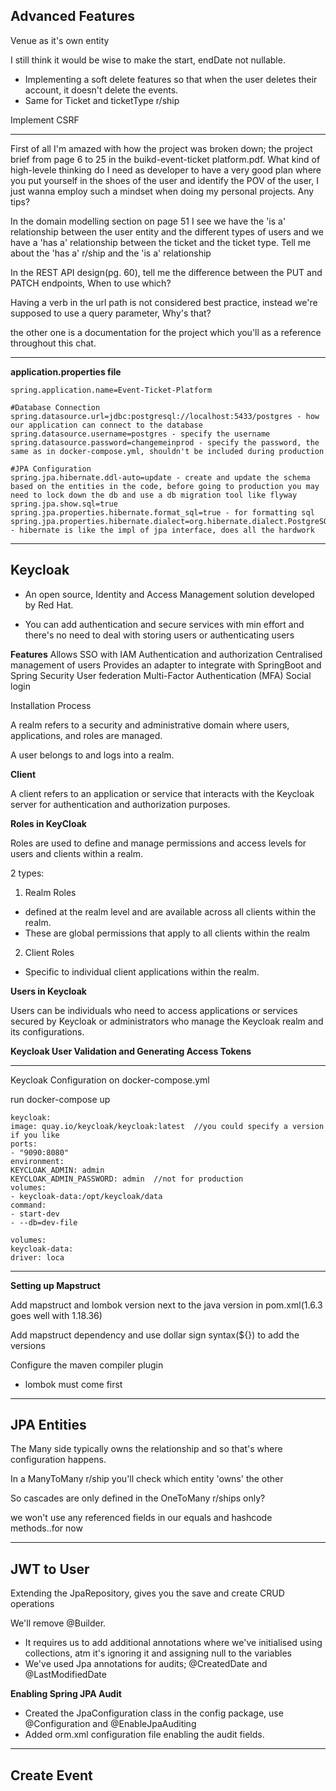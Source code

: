## Advanced Features
Venue as it's own entity

I still think it would be wise to make the start, endDate not nullable.

* Implementing a soft delete features so that when the user deletes their account, it doesn't delete the events.
* Same for Ticket and ticketType r/ship

Implement CSRF
***

First of all I'm amazed with how the project was broken down; the project brief from page 6 to 25 in the buikd-event-ticket platform.pdf. What kind of high-levele thinking do I need as developer to have a very good plan where you put yourself in the shoes of the user and identify the POV of the user, I just wanna employ such a mindset when doing my personal projects. Any tips?

In the domain modelling section on page 51 I see we have the 'is a' relationship between the user entity and the different types of users and we have a 'has a' relationship between the ticket and the ticket type. Tell me about the 'has a' r/ship and the 'is a' relationship

In the REST API design(pg. 60), tell me the difference between the PUT and PATCH endpoints, When to use which?

Having a verb in the url path is not considered best practice, instead we're supposed to use a query parameter, Why's that?

the other one is  a documentation for the project which you'll as a reference throughout this chat. 

***
**application.properties file**
```
spring.application.name=Event-Ticket-Platform

#Database Connection
spring.datasource.url=jdbc:postgresql://localhost:5433/postgres - how our application can connect to the database
spring.datasource.username=postgres - specify the username
spring.datasource.password=changemeinprod - specify the password, the same as in docker-compose.yml, shouldn't be included during production

#JPA Configuration
spring.jpa.hibernate.ddl-auto=update - create and update the schema based on the entities in the code, before going to production you may need to lock down the db and use a db migration tool like flyway
spring.jpa.show.sql=true
spring.jpa.properties.hibernate.format_sql=true - for formatting sql
spring.jpa.properties.hibernate.dialect=org.hibernate.dialect.PostgreSQLDialect  - hibernate is like the impl of jpa interface, does all the hardwork
```

***
## Keycloak
- An open source, Identity and Access Management solution developed by Red Hat.

- You can add authentication and secure services with min effort and there's no need to deal with storing users or authenticating users

**Features**
Allows SSO with IAM
Authentication and authorization
Centralised management of users
Provides an adapter to integrate with SpringBoot and Spring Security
User federation
Multi-Factor Authentication (MFA)
Social login

Installation Process

A realm refers to a security and administrative domain where users, applications, and roles are managed. 

A user belongs to and logs into a realm.

**Client**

A client refers to an application or service that interacts with the Keycloak server for authentication and authorization purposes. 

**Roles in KeyCloak**

Roles are used to define and manage permissions and access levels for users and clients within a realm.

2 types:

1. Realm Roles
- defined at the realm level and are available across all clients within the realm.
- These are global permissions that apply to all clients within the realm

2. Client Roles
- Specific to individual client applications within the realm.

**Users in Keycloak**

Users can be individuals who need to access applications or services secured by Keycloak or administrators who manage the Keycloak realm and its configurations.

**Keycloak User Validation and Generating Access Tokens**

***
Keycloak Configuration on docker-compose.yml

run docker-compose up 
```
keycloak:
image: quay.io/keycloak/keycloak:latest  //you could specify a version if you like
ports:
- "9090:8080"  
environment:
KEYCLOAK_ADMIN: admin
KEYCLOAK_ADMIN_PASSWORD: admin  //not for production
volumes:
- keycloak-data:/opt/keycloak/data
command:
- start-dev
- --db=dev-file

volumes:
keycloak-data:
driver: loca

```

***
**Setting up Mapstruct**

Add mapstruct and lombok version next to the java version in pom.xml(1.6.3 goes well with 1.18.36)

Add mapstruct dependency and use dollar sign syntax(${}) to add the versions

Configure the maven compiler plugin

- lombok must come first


***
## JPA Entities

The Many side typically owns the relationship and so that's where configuration happens. 

In a ManyToMany r/ship you'll check which entity 'owns' the other

So cascades are only defined in the OneToMany r/ships only?

we won't use any referenced fields in our equals and hashcode methods..for now


***
## JWT to User

Extending the JpaRepository, gives you the save and create CRUD operations

We'll remove @Builder. 

* It requires us to add additional annotations where we've initialised using collections, atm it's ignoring it and assigning null to the variables
* We've used Jpa annotations for audits; @CreatedDate and @LastModifiedDate

**Enabling Spring JPA Audit**
* Created the JpaConfiguration class in the config package, use @Configuration and @EnableJpaAuditing
* Added orm.xml configuration file enabling the audit fields.


***
## Create Event


